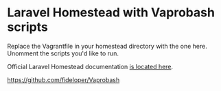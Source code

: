 # Laravel Homestead with Vaprobash scripts

Replace the Vagrantfile in your homestead directory with the one here.
Unomment the scripts you'd like to run. 

Official Laravel Homestead documentation [is located here](http://laravel.com/docs/homestead?version=4.2).

https://github.com/fideloper/Vaprobash